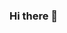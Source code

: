 ### Hi there 👋

<!--
**ElshiatyTube/ElshiatyTube** is a ✨ _special_ ✨ repository because its `README.md` (this file) appears on your GitHub profile.

Here are some ideas to get you started:

- 🔭 I’m currently working frelancer on Mostaql,Khamsat. And locking for a full time job opportunity as a Flutter Developer Remotely or in Alexandria ...
- 💬 Ask me about a source code of any private app ...
- 📫 How to reach me: yusuf4iaty@gmail.com / +201275913057 ...
- ⚡ Fun fact: I love programming more than women 😍
-->
